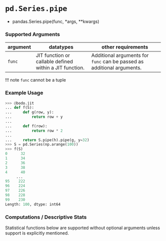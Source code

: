 # `pd.Series.pipe`

- pandas.Series.pipe(func, \*args, \*\*kwargs)

### Supported Arguments

| argument | datatypes | other requirements |
|----------|---------------------------------------------------------|------------------------------------------------------------------------|
| `func` | JIT function or callable defined within a JIT function. | Additional arguments for `func` can be passed as additional arguments. |

!!! note
`func` cannot be a tuple

### Example Usage

```py
>>> @bodo.jit
... def f(S):
...     def g(row, y):
...         return row + y
...
...     def f(row):
...         return row * 2
...
...     return S.pipe(h).pipe(g, y=32)
>>> S = pd.Series(np.arange(100))
>>> f(S)
0      32
1      34
2      36
3      38
4      40
     ...
95    222
96    224
97    226
98    228
99    230
Length: 100, dtype: int64
```

### Computations / Descriptive Stats

Statistical functions below are supported without optional arguments
unless support is explicitly mentioned.
